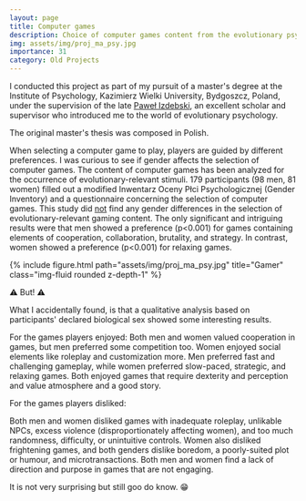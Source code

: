 ```yaml
---
layout: page
title: Computer games
description: Choice of computer games content from the evolutionary psychology perspective
img: assets/img/proj_ma_psy.jpg
importance: 31
category: Old Projects
---
```


I conducted this project as part of my pursuit of a master's degree at the Institute of Psychology, Kazimierz Wielki University, Bydgoszcz, Poland, under the supervision of the late <a href="https://www.researchgate.net/profile/Pawel-Izdebski">Paweł Izdebski</a>, an excellent scholar and supervisor who introduced me to the world of evolutionary psychology.

The original master's thesis was composed in Polish.

When selecting a computer game to play, players are guided by different preferences. I was curious to see if gender affects the selection of computer games. The content of computer games has been analyzed for the occurrence of evolutionary-relevant stimuli. 179 participants (98 men, 81 women) filled out a modified Inwentarz Oceny Płci Psychologicznej (Gender Inventory) and a questionnaire concerning the selection of computer games. This study did <u>not</u> find any gender differences in the selection of evolutionary-relevant gaming content. The only significant and intriguing results were that men showed a preference (p<0.001) for games containing elements of cooperation, collaboration, brutality, and strategy. In contrast, women showed a preference (p<0.001) for relaxing games.

<div class="row">
    <div class="col-sm mt-3 mt-md-0">
        {% include figure.html path="assets/img/proj_ma_psy.jpg" title="Gamer" class="img-fluid rounded z-depth-1" %}
    </div>
</div>

⚠️ But! ⚠️

What I accidentally found, is that a qualitative analysis based on participants' declared biological sex showed some interesting results.

For the games players enjoyed:
Both men and women valued cooperation in games, but men preferred some competition too. Women enjoyed social elements like roleplay and customization more. Men preferred fast and challenging gameplay, while women preferred slow-paced, strategic, and relaxing games. Both enjoyed games that require dexterity and perception and value atmosphere and a good story.

For the games players disliked:

Both men and women disliked games with inadequate roleplay, unlikable NPCs, excess violence (disproportionately affecting women), and too much randomness, difficulty, or unintuitive controls. Women also disliked frightening games, and both genders dislike boredom, a poorly-suited plot or humour, and microtransactions. Both men and women find a lack of direction and purpose in games that are not engaging.

It is not very surprising but still goo do know. 😁